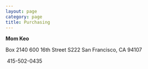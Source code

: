 ```yaml
---
layout: page
category: page
title: Purchasing
---
```


**Mom Keo**

Box 2140
600 16th Street S222
San Francisco, CA 94107

<p><i class="icon-phone">&nbsp;</i>415-502-0435</p>

